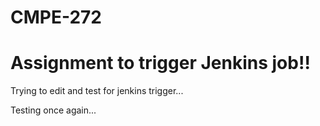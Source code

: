 # CMPE-272

# Assignment to trigger Jenkins job!!

Trying to edit and test for jenkins trigger...

Testing once again...
